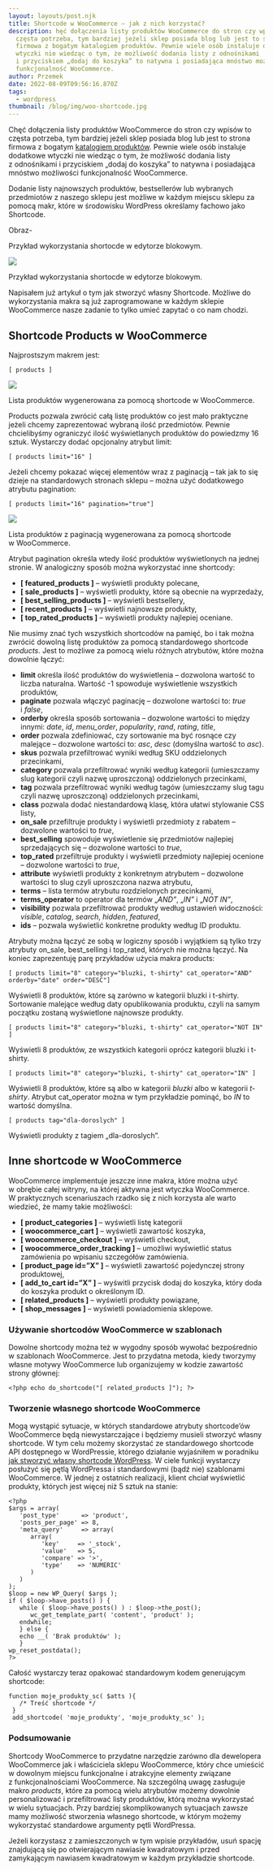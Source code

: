 ```yaml
---
layout: layouts/post.njk
title: Shortcode w WooCommerce – jak z nich korzystać?
description: hęć dołączenia listy produktów WooCommerce do stron czy wpisów to
  częsta potrzeba, tym bardziej jeżeli sklep posiada blog lub jest to strona
  firmowa z bogatym katalogiem produktów. Pewnie wiele osób instaluje dodatkowe
  wtyczki nie wiedząc o tym, że możliwość dodania listy z odnośnikami
  i przyciskiem „dodaj do koszyka” to natywna i posiadająca mnóstwo możliwości
  funkcjonalność WooCommerce.
author: Przemek
date: 2022-08-09T09:56:16.870Z
tags:
  - wordpress
thumbnail: /blog/img/woo-shortcode.jpg
---
```

Chęć dołączenia listy produktów WooCommerce do stron czy wpisów to częsta potrzeba, tym bardziej jeżeli sklep posiada blog lub jest to strona firmowa z bogatym [katalogiem produktów](https://web.archive.org/web/20230330091138/https://mansfeld.pl/programowanie/katalog-produktow-wordpress/). Pewnie wiele osób instaluje dodatkowe wtyczki nie wiedząc o tym, że możliwość dodania listy z odnośnikami i przyciskiem „dodaj do koszyka” to natywna i posiadająca mnóstwo możliwości funkcjonalność WooCommerce.

Dodanie listy najnowszych produktów, bestsellerów lub wybranych przedmiotów z naszego sklepu jest możliwe w każdym miejscu sklepu za pomocą makr, które w środowisku WordPress określamy fachowo jako Shortcode.



Obraz-

Przykład wykorzystania shortocde w edytorze blokowym.





![](https://web.archive.org/web/20230330091138im_/https://cdn.mansfeld.pl/wp-content/uploads/2022/10/umieszczanie-shortcode-na-stronie-woocommerce.png)

Przykład wykorzystania shortocde w edytorze blokowym.

Napisałem już artykuł o tym jak stworzyć własny Shortcode. Możliwe do wykorzystania makra są już zaprogramowane w każdym sklepie WooCommerce nasze zadanie to tylko umieć zapytać o co nam chodzi.

## Shortcode Products w WooCommerce

Najprostszym makrem jest:

```
[ products ]
```

![](https://web.archive.org/web/20230330091138im_/https://cdn.mansfeld.pl/wp-content/uploads/2022/10/woocommerce-products-1-1170x481.png)

Lista produktów wygenerowana za pomocą shortcode w WooCommerce.

Products pozwala zwrócić całą listę produktów co jest mało praktyczne jeżeli chcemy zaprezentować wybraną ilość przedmiotów. Pewnie chcielibyśmy ograniczyć ilość wyświetlanych produktów do powiedzmy 16 sztuk. Wystarczy dodać opcjonalny atrybut limit:

```
[ products limit="16" ]
```

Jeżeli chcemy pokazać więcej elementów wraz z paginacją – tak jak to się dzieje na standardowych stronach sklepu – można użyć dodatkowego atrybutu pagination:

```
[ products limit="16" pagination="true"]
```

![](https://web.archive.org/web/20230330091138im_/https://cdn.mansfeld.pl/wp-content/uploads/2022/10/woocommerce-products-pagination-1170x550.png)

Lista produktów z paginacją wygenerowana za pomocą shortcode w WooCommerce.

Atrybut pagination określa wtedy ilość produktów wyświetlonych na jednej stronie. W analogiczny sposób można wykorzystać inne shortcody:

* **\[ featured_products ]** – wyświetli produkty polecane,
* **\[ sale_products ]** – wyświetli produkty, które są obecnie na wyprzedaży,
* **\[ best_selling_products ]** – wyświetli bestsellery,
* **\[ recent_products ]** – wyświetli najnowsze produkty,
* **\[ top_rated_products ]** – wyświetli produkty najlepiej oceniane.

Nie musimy znać tych wszystkich shortcodów na pamięć, bo i tak można zwrócić dowolną listę produktów za pomocą standardowego shortcode *products*. Jest to możliwe za pomocą wielu różnych atrybutów, które można dowolnie łączyć:

* **limit** określa ilość produktów do wyświetlenia – dozwolona wartość to liczba naturalna. Wartość -1 spowoduje wyświetlenie wszystkich produktów,
* **paginate** pozwala włączyć paginację – dozwolone wartości to: *true* i *false*,
* **orderby** określa sposób sortowania – dozwolone wartości to między innymi: *date*, *id*, *menu_order*, *popularity*, *rand*, *rating*, *title*,
* **order** pozwala zdefiniować, czy sortowanie ma być rosnące czy malejące – dozwolone wartości to: *asc*, *desc* (domyślna wartość to *asc*).
* **skus** pozwala przefiltrować wyniki według SKU oddzielonych przecinkami,
* **category** pozwala przefiltrować wyniki według kategorii (umieszczamy slug kategorii czyli nazwę uproszczoną) oddzielonych przecinkami,
* **tag** pozwala przefiltrować wyniki według tagów (umieszczamy slug tagu czyli nazwę uproszczoną) oddzielonych przecinkami,
* **class** pozwala dodać niestandardową klasę, która ułatwi stylowanie CSS listy,
* **on_sale** przefiltruje produkty i wyświetli przedmioty z rabatem – dozwolone wartości to *true*,
* **best_selling** spowoduje wyświetlenie się przedmiotów najlepiej sprzedających się – dozwolone wartości to *true*,
* **top_rated** przefiltruje produkty i wyświetli przedmioty najlepiej ocenione – dozwolone wartości to *true*,
* **attribute** wyświetli produkty z konkretnym atrybutem – dozwolone wartości to slug czyli uproszczona nazwa atrybutu,
* **terms** – lista termów atrybutu rozdzielonych przecinkami,
* **terms_operator** to operator dla termów „*AND”*, „*IN”* i „*NOT IN”*,
* **visibility** pozwala przefiltrować produkty według ustawień widoczności: *visible*, *catalog*, *search*, *hidden*, *featured*,
* **ids** – pozwala wyświetlić konkretne produkty według ID produktu.

Atrybuty można łączyć ze sobą w logiczny sposób i wyjątkiem są tylko trzy atrybuty on_sale, best_selling i top_rated, których nie można łączyć. Na koniec zaprezentuję parę przykładów użycia makra products:

```
[ products limit="8" category="bluzki, t-shirty" cat_operator="AND" orderby="date" order="DESC"]
```

Wyświetli 8 produktów, które są zarówno w kategorii bluzki i t-shirty. Sortowanie malejące według daty opublikowania produktu, czyli na samym początku zostaną wyświetlone najnowsze produkty.

```
[ products limit="8" category="bluzki, t-shirty" cat_operator="NOT IN" ]
```

Wyświetli 8 produktów, ze wszystkich kategorii oprócz kategorii bluzki i t-shirty.

```
[ products limit="8" category="bluzki, t-shirty" cat_operator="IN" ]
```

Wyświetli 8 produktów, które są albo w kategorii *bluzki* albo w kategorii *t-shirty*. Atrybut cat_operator można w tym przykładzie pominąć, bo *IN* to wartość domyślna.

```
[ products tag="dla-doroslych" ]
```

Wyświetli produkty z tagiem „dla-doroslych”.

## Inne shortcode w WooCommerce

WooCommerce implementuje jeszcze inne makra, które można użyć w obrębie całej witryny, na której aktywna jest wtyczka WooCommerce. W praktycznych scenariuszach rzadko się z nich korzysta ale warto wiedzieć, że mamy takie możliwości:

* **\[ product_categories ]** – wyświetli listę kategorii
* **\[ woocommerce_cart ]** – wyświetli zawartość koszyka,
* **\[ woocommerce_checkout ]** – wyświetli checkout,
* **\[ woocommerce_order_tracking ]** – umożliwi wyświetlić status zamówienia po wpisaniu szczegółów zamówienia.
* **\[ product_page id=”X” ]** – wyświetli zawartość pojedynczej strony produktowej,
* **\[ add_to_cart id=”X” ]** – wyświtli przycisk dodaj do koszyka, który doda do koszyka produkt o określonym ID.
* **\[ related_products ]** – wyświetli produkty powiązane,
* **\[ shop_messages ]** – wyświetli powiadomienia sklepowe.

### Używanie shortcodów WooCommerce w szablonach

Dowolne shortcody można też w wygodny sposób wywołać bezpośrednio w szablonach WooCommerce. Jest to przydatna metoda, kiedy tworzymy własne motywy WooCommerce lub organizujemy w kodzie zawartość strony głównej:

```
<?php echo do_shortcode("[ related_products ]"); ?>
```

### Tworzenie własnego shortcode WooCommerce

Mogą wystąpić sytuacje, w których standardowe atrybuty shortcode’ów WooCommerce będą niewystarczające i będziemy musieli stworzyć własny shortcode. W tym celu możemy skorzystać ze standardowego shortcode API dostępnego w WordPressie, którego działanie wyjaśniłem w poradniku [jak stworzyć własny shortcode WordPress](https://web.archive.org/web/20230330091138/https://mansfeld.pl/programowanie/tworzenie-makra-shortcode-wordpress/). W ciele funkcji wystarczy posłużyć się pętlą WordPressa i standardowymi (bądź nie) szablonami WooCommerce. W jednej z ostatnich realizacji, klient chciał wyświetlić produkty, których jest więcej niż 5 sztuk na stanie:

```
<?php
$args = array(
   'post_type'      => 'product',
   'posts_per_page' => 8,
   'meta_query'     => array(
      array(
         'key'     => '_stock',
         'value'   => 5,
         'compare' => '>',
         'type'    => 'NUMERIC'
      )
   )
);
$loop = new WP_Query( $args );
if ( $loop->have_posts() ) {
   while ( $loop->have_posts() ) : $loop->the_post();
      wc_get_template_part( 'content', 'product' );
   endwhile;
   } else {
   echo __( 'Brak produktów' );
   }
wp_reset_postdata();
?>
```

Całość wystarczy teraz opakować standardowym kodem generującym shortcode:

```
function moje_produkty_sc( $atts ){
   /* Treść shortcode */
 }
 add_shortcode( 'moje_produkty', 'moje_produkty_sc' );
```

### Podsumowanie

Shortcody WooCommerce to przydatne narzędzie zarówno dla dewelopera WooCommerce jak i właściciela sklepu WooCommerce, który chce umieścić w dowolnym miejscu funkcjonalne i atrakcyjne elementy związane z funkcjonalnościami WooCommerce. Na szczególną uwagę zasługuje makro *products*, które za pomocą wielu atrybutów możemy dowolnie personalizować i przefiltrować listy produktów, którą można wykorzystać w wielu sytuacjach. Przy bardziej skomplikowanych sytuacjach zawsze mamy możliwość stworzenia własnego shortcode, w którym możemy wykorzystać standardowe argumenty pętli WordPressa.

Jeżeli korzystasz z zamieszczonych w tym wpisie przykładów, usuń spację znajdującą się po otwierającym nawiasie kwadratowym i przed zamykającym nawiasem kwadratowym w każdym przykładzie shortcode.